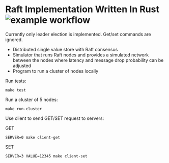 # Raft Implementation Written In Rust ![example workflow](https://github.com/jonminter/learning-raft-with-rust/actions/workflows/rust.yml/badge.svg)

Currently only leader election is implemented. Get/set commands are ignored.

- Distributed single value store with Raft consensus
- Simulator that runs Raft nodes and provides a simulated network between the nodes where latency and message drop probability can be adjusted
- Program to run a cluster of nodes locally

Run tests:

```
make test
```

Run a cluster of 5 nodes:

```
make run-cluster
```

Use client to send GET/SET request to servers:

GET

```
SERVER=0 make client-get
```

SET

```
SERVER=3 VALUE=12345 make client-set
```
